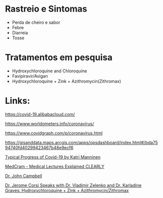 # Rastreio e Sintomas

* Perda de cheiro e sabor
* Febre
* Diarreia
* Tosse

<!---
# Tratamento preventivo, actualmente a ser usado na Ucrania - Zelenko Preventive Cocktail.
* Hydroxychloroquine + Zink - Sujeito a futuras alterações.
	Loading phase / fase de carga Hydroxychloroquine - 200 mg / dia durante 5 dias 
	Depois - 200 mg por semana
	
	Combinar com Zinco.
-->	


# Tratamentos em pesquisa

* Hydroxychloroquine and Chloroquine
* Favipiravir/Avigan 
* Hydroxychloroquine + Zink + Azithromycin(Zithromax)


# Links:

https://covid-19.alibabacloud.com/

https://www.worldometers.info/coronavirus/

https://www.covidgraph.com/p/coronavirus.html

https://gisanddata.maps.arcgis.com/apps/opsdashboard/index.html#/bda7594740fd40299423467b48e9ecf6

[Typical Progress of Covid-19 by Katri Manninen](https://katrimanninen.net/covid19progress/)

[MedCram - Medical Lectures Explained CLEARLY](https://www.youtube.com/channel/UCG-iSMVtWbbwDDXgXXypARQ)

[Dr. John Campbell](https://www.youtube.com/channel/UCF9IOB2TExg3QIBupFtBDxg)

[Dr. Jerome Corsi Speaks with Dr. Vladimir Zelenko and Dr. Karladine Graves: Hydroxychloroquine + Zink + Azithromycin/Zithromax](https://www.youtube.com/watch?v=KlmAHSCRIns)
